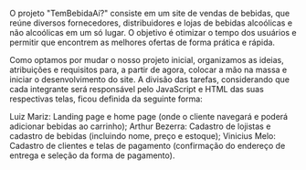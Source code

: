 O projeto "TemBebidaAí?" consiste em um site de vendas de bebidas, que reúne diversos fornecedores, distribuidores e lojas de bebidas alcoólicas e não alcoólicas em um só lugar. O objetivo é otimizar o tempo dos usuários e permitir que encontrem as melhores ofertas de forma prática e rápida.

Como optamos por mudar o nosso projeto inicial, organizamos as ideias, atribuições e requisitos para, a partir de agora, colocar a mão na massa e iniciar o desenvolvimento do site. A divisão das tarefas, considerando que cada integrante será responsável pelo JavaScript e HTML das suas respectivas telas, ficou definida da seguinte forma:

Luiz Mariz: Landing page e home page (onde o cliente navegará e poderá adicionar bebidas ao carrinho);
Arthur Bezerra: Cadastro de lojistas e cadastro de bebidas (incluindo nome, preço e estoque);
Vinicius Melo: Cadastro de clientes e telas de pagamento (confirmação do endereço de entrega e seleção da forma de pagamento).
